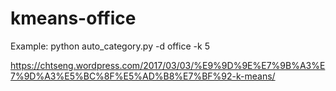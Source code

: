# kmeans-office

Example: python auto_category.py -d office -k 5


https://chtseng.wordpress.com/2017/03/03/%E9%9D%9E%E7%9B%A3%E7%9D%A3%E5%BC%8F%E5%AD%B8%E7%BF%92-k-means/
